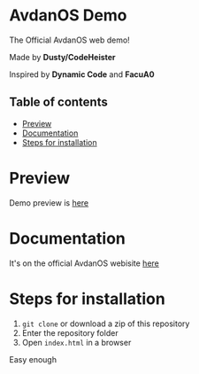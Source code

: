 # AvdanOS Demo
The Official AvdanOS web demo!

Made by __Dusty/CodeHeister__

Inspired by __Dynamic Code__ and __FacuA0__

## Table of contents
- [Preview](#preview)
- [Documentation](#documentation)
- [Steps for installation](#steps-for-installation)

# Preview

Demo preview is [here](https://avdanos.github.io/Demo)

# Documentation 
It's on the official AvdanOS webisite [here](https://docs.avdanos.com/demo/demo-intro)

# Steps for installation
1. `git clone` or download a zip of this repository
2. Enter the repository folder
3. Open `index.html` in a browser

Easy enough
